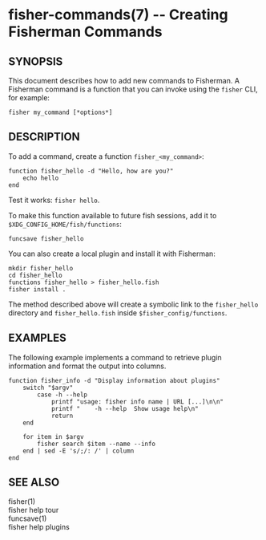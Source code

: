 fisher-commands(7) -- Creating Fisherman Commands
=================================================

## SYNOPSIS

This document describes how to add new commands to Fisherman. A Fisherman command is a function that you can invoke using the `fisher` CLI, for example:

```fish
fisher my_command [*options*]
```

## DESCRIPTION

To add a command, create a function `fisher_<my_command>`:

```fish
function fisher_hello -d "Hello, how are you?"
    echo hello
end
```

Test it works: `fisher hello`.

To make this function available to future fish sessions, add it to `$XDG_CONFIG_HOME/fish/functions`:

```fish
funcsave fisher_hello
```

You can also create a local plugin and install it with Fisherman:

```fish
mkdir fisher_hello
cd fisher_hello
functions fisher_hello > fisher_hello.fish
fisher install .
```

The method described above will create a symbolic link to the `fisher_hello` directory and `fisher_hello.fish` inside `$fisher_config/functions`.

## EXAMPLES

The following example implements a command to retrieve plugin information and format the output into columns.

```fish
function fisher_info -d "Display information about plugins"
    switch "$argv"
        case -h --help
            printf "usage: fisher info name | URL [...]\n\n"
            printf "    -h --help  Show usage help\n"
            return
    end

    for item in $argv
        fisher search $item --name --info
    end | sed -E 's/;/: /' | column
end
```

## SEE ALSO

fisher(1)<br>
fisher help tour<br>
funcsave(1)<br>
fisher help plugins<br>
